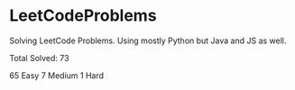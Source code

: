 # LeetCodeProblems
Solving LeetCode Problems. Using mostly Python but Java and JS as well. 

Total Solved: 73

65 Easy
7 Medium 
1 Hard
